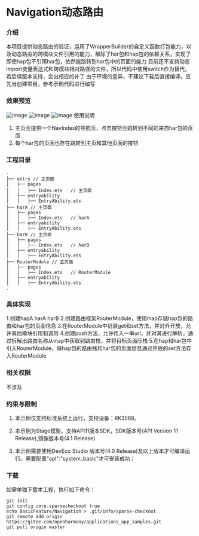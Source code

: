 # Navigation动态路由

### 介绍

本项目提供动态路由的验证，运用了WrapperBuilder的自定义函数打包能力，以及动态路由的跨模块文件引用的能力，解除了har包和hap包的依赖关系，实现了
即使hap包不引用har包，依然能跳转到har包中的页面的能力
目前还不支持动态import变量表达式和跨模块相对路径的文件，所以代码中使用switch作为替代，若后续版本支持，会出相应的补丁
由于环境的差异，不建议下载后直接编译，应先当创建项目，参考示例代码进行编写

### 效果预览
![image](images/Index.jpeg)
![image](images/HarA.jpeg)
![image](images/HarB.jpeg)
使用说明

1. 主页会提供一个NavIndex的导航页，点击按钮会跳转到不同的来自har包的页面
2. 每个har包的页面也存在跳转到主页和其他页面的按钮

### 工程目录

```
.
├── entry // 主页面
│   ├── pages
│   │   ├── Index.ets   // 主页面
│   ├── entryability
│   │   ├── EntryAbility.ets
├── harA // 主页面
│   ├── pages
│   │   ├── Index.ets   // harA
│   ├── entryability
│   │   ├── EntryAbility.ets
├── harB // 主页面
│   ├── pages
│   │   ├── Index.ets   // harB
│   ├── entryability
│   │   ├── EntryAbility.ets
├── RouterModule // 主页面
│   ├── pages
│   │   ├── Index.ets   // RouterModule
│   ├── entryability
│   │   ├── EntryAbility.ets 
.
```

### 具体实现

1.创建hapA harA harB
2.创建路由框架RouterModule，使用map存储hap包的路由和har包的页面信息
3.在RouterModule中封装get和set方法，并对外开放，允许其他模块引用和调用
4.创建push方法，允许传入一串url，并对其进行解析，通过拆解出路由名称从map中获取到路由栈，并将目标页面压栈
5.在hap和har包中引入RouterModule，将hap包的路由栈和har包的页面信息通过开放的set方法存入RouterModule

### 相关权限

不涉及

### 约束与限制

1. 本示例仅支持标准系统上运行，支持设备：RK3568。

2. 本示例为Stage模型，支持API11版本SDK，SDK版本号(API Version 11 Release),镜像版本号(4.1 Release)

3. 本示例需要使用DevEco Studio 版本号(4.0 Release)及以上版本才可编译运行。需要配置"apl":"system_basic"才可安装成功；

### 下载

如需单独下载本工程，执行如下命令：

```
git init
git config core.sparsecheckout true
echo BasicFeature/Navigation > .git/info/sparse-checkout
git remote add origin https://gitee.com/openharmony/applications_app_samples.git
git pull origin master
```
